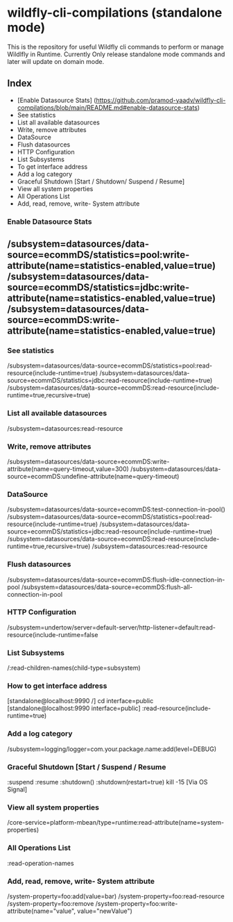 # wildfly-cli-compilations (standalone mode)
This is the repository for useful Wildfly cli commands to perform or manage Wildlfly in Runtime. Currently Only release standalone mode commands and later will update on domain mode.

## Index
- [Enable Datasource Stats] (https://github.com/pramod-yaadv/wildfly-cli-compilations/blob/main/README.md#enable-datasource-stats)
- See statistics
- List all available datasources
- Write, remove attributes
- DataSource
- Flush datasources
- HTTP Configuration
- List Subsystems
- To get interface address
- Add a log category
- Graceful Shutdown [Start / Shutdown/ Suspend / Resume]
- View all system properties
- All Operations List
- Add, read, remove, write- System attribute


### Enable Datasource Stats 
/subsystem=datasources/data-source=ecommDS/statistics=pool:write-attribute(name=statistics-enabled,value=true)
/subsystem=datasources/data-source=ecommDS/statistics=jdbc:write-attribute(name=statistics-enabled,value=true)
/subsystem=datasources/data-source=ecommDS:write-attribute(name=statistics-enabled,value=true)
---

### See statistics
/subsystem=datasources/data-source=ecommDS/statistics=pool:read-resource(include-runtime=true)
/subsystem=datasources/data-source=ecommDS/statistics=jdbc:read-resource(include-runtime=true)
/subsystem=datasources/data-source=ecommDS:read-resource(include-runtime=true,recursive=true)

### List all available datasources
/subsystem=datasources:read-resource

### Write, remove attributes
/subsystem=datasources/data-source=ecommDS:write-attribute(name=query-timeout,value=300)
/subsystem=datasources/data-source=ecommDS:undefine-attribute(name=query-timeout)

### DataSource
/subsystem=datasources/data-source=ecommDS:test-connection-in-pool()
/subsystem=datasources/data-source=ecommDS/statistics=pool:read-resource(include-runtime=true)
/subsystem=datasources/data-source=ecommDS/statistics=jdbc:read-resource(include-runtime=true)
/subsystem=datasources/data-source=ecommDS:read-resource(include-runtime=true,recursive=true)
/subsystem=datasources:read-resource

### Flush datasources
/subsystem=datasources/data-source=ecommDS:flush-idle-connection-in-pool
/subsystem=datasources/data-source=ecommDS:flush-all-connection-in-pool


### HTTP Configuration
/subsystem=undertow/server=default-server/http-listener=default:read-resource(include-runtime=false

### List Subsystems
/:read-children-names(child-type=subsystem)

### How to get interface address
[standalone@localhost:9990 /] cd interface=public
[standalone@localhost:9990 interface=public] :read-resource(include-runtime=true)

### Add a log category
/subsystem=logging/logger=com.your.package.name:add(level=DEBUG)

### Graceful Shutdown [Start / Suspend / Resume
:suspend
:resume
:shutdown()
:shutdown(restart=true)
kill -15 <pid> [Via OS Signal]

### View all system properties
/core-service=platform-mbean/type=runtime:read-attribute(name=system-properties)

### All Operations List 
:read-operation-names  

### Add, read, remove, write- System attribute 
/system-property=foo:add(value=bar)
/system-property=foo:read-resource
/system-property=foo:remove
/system-property=foo:write-attribute(name="value", value="newValue")
